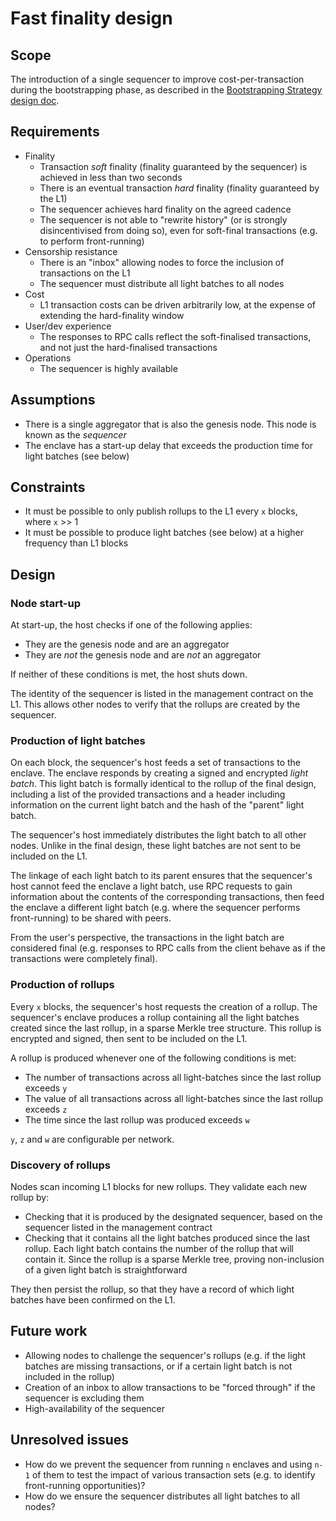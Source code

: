 # Fast finality design

## Scope

The introduction of a single sequencer to improve cost-per-transaction during the bootstrapping phase, as 
described in the [Bootstrapping Strategy design doc](./Bootstrapping_strategy.md).

## Requirements

* Finality
  * Transaction *soft* finality (finality guaranteed by the sequencer) is achieved in less than two seconds
  * There is an eventual transaction *hard* finality (finality guaranteed by the L1)
  * The sequencer achieves hard finality on the agreed cadence
  * The sequencer is not able to "rewrite history" (or is strongly disincentivised from doing so), even for soft-final
    transactions (e.g. to perform front-running)
* Censorship resistance
  * There is an "inbox" allowing nodes to force the inclusion of transactions on the L1
  * The sequencer must distribute all light batches to all nodes
* Cost
  * L1 transaction costs can be driven arbitrarily low, at the expense of extending the hard-finality window
* User/dev experience
  * The responses to RPC calls reflect the soft-finalised transactions, and not just the hard-finalised transactions
* Operations
  * The sequencer is highly available

## Assumptions

* There is a single aggregator that is also the genesis node. This node is known as the *sequencer*
* The enclave has a start-up delay that exceeds the production time for light batches (see below)

## Constraints

* It must be possible to only publish rollups to the L1 every `x` blocks, where `x` >> 1
* It must be possible to produce light batches (see below) at a higher frequency than L1 blocks

## Design

### Node start-up

At start-up, the host checks if one of the following applies:

* They are the genesis node and are an aggregator
* They are *not* the genesis node and are *not* an aggregator

If neither of these conditions is met, the host shuts down.

The identity of the sequencer is listed in the management contract on the L1. This allows other nodes to verify that 
the rollups are created by the sequencer.

### Production of light batches

On each block, the sequencer's host feeds a set of transactions to the enclave. The enclave responds by creating a 
signed and encrypted *light batch*. This light batch is formally identical to the rollup of the final design, including 
a list of the provided transactions and a header including information on the current light batch and the hash of the 
"parent" light batch.

The sequencer's host immediately distributes the light batch to all other nodes. Unlike in the final design, these 
light batches are not sent to be included on the L1.

The linkage of each light batch to its parent ensures that the sequencer's host cannot feed the enclave a light batch, 
use RPC requests to gain information about the contents of the corresponding transactions, then feed the enclave a 
different light batch (e.g. where the sequencer performs front-running) to be shared with peers.

From the user's perspective, the transactions in the light batch are considered final (e.g. responses to RPC calls from 
the client behave as if the transactions were completely final).

### Production of rollups

Every `x` blocks, the sequencer's host requests the creation of a rollup. The sequencer's enclave produces a rollup 
containing all the light batches created since the last rollup, in a sparse Merkle tree structure. This rollup is 
encrypted and signed, then sent to be included on the L1.

A rollup is produced whenever one of the following conditions is met:

* The number of transactions across all light-batches since the last rollup exceeds `y`
* The value of all transactions across all light-batches since the last rollup exceeds `z`
* The time since the last rollup was produced exceeds `w`

`y`, `z` and `w` are configurable per network.

### Discovery of rollups

Nodes scan incoming L1 blocks for new rollups. They validate each new rollup by:

* Checking that it is produced by the designated sequencer, based on the sequencer listed in the management contract
* Checking that it contains all the light batches produced since the last rollup. Each light batch contains the number 
  of the rollup that will contain it. Since the rollup is a sparse Merkle tree, proving non-inclusion of a given light 
  batch is straightforward

They then persist the rollup, so that they have a record of which light batches have been confirmed on the L1.

## Future work

* Allowing nodes to challenge the sequencer's rollups (e.g. if the light batches are missing transactions, or if a 
  certain light batch is not included in the rollup)
* Creation of an inbox to allow transactions to be "forced through" if the sequencer is excluding them
* High-availability of the sequencer

## Unresolved issues

* How do we prevent the sequencer from running `n` enclaves and using `n-1` of them to test the impact of various 
  transaction sets (e.g. to identify front-running opportunities)?
* How do we ensure the sequencer distributes all light batches to all nodes?
